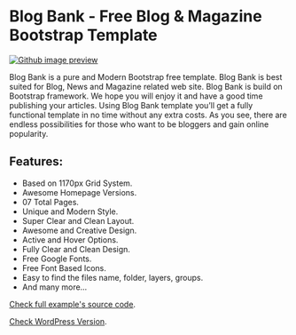 # Blog Bank - Free Blog & Magazine Bootstrap Template
[![Github image preview](https://wpcolors.net/wp-content/uploads/edd/2020/01/blog-bank-preview.jpg)](http://preview.wpcolors.net/template/blog-bank-demo/)

Blog Bank is a pure and Modern Bootstrap free template. Blog Bank is best suited for Blog, News and Magazine related web site. Blog Bank is build on Bootstrap framework. We hope you will enjoy it and have a good time publishing your articles. Using Blog Bank template you’ll get a fully functional template in no time without any extra costs. As you see, there are endless possibilities for those who want to be bloggers and gain online popularity.

## Features:

* Based on 1170px Grid System.
* Awesome Homepage Versions.
* 07  Total Pages.
* Unique and Modern Style.
* Super Clear and Clean Layout.
* Awesome and Creative Design.
* Active and Hover Options.
* Fully Clear and Clean Design.
* Free Google Fonts.
* Free Font Based Icons.
* Easy to find the files name, folder, layers, groups.
* And many more…

[Check full example's source code](http://preview.wpcolors.net/template/blog-bank-demo/).

[Check WordPress Version](https://wpthemespace.com/product/blog-bank/).

